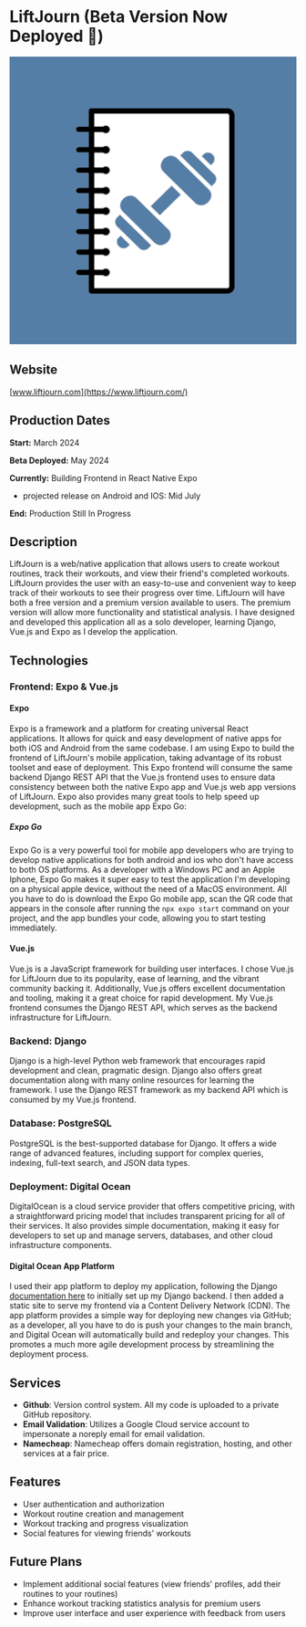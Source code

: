 # LiftJourn (Beta Version Now Deployed :tada:)

![LiftJourn Logo](/liftjourn.png)

## Website
[www.liftjourn.com](https://www.liftjourn.com/)

## Production Dates
**Start:** March 2024

**Beta Deployed:** May 2024

**Currently:** Building Frontend in React Native Expo
- projected release on Android and IOS: Mid July

**End:** Production Still In Progress

## Description
LiftJourn is a web/native application that allows users to create workout routines, track their workouts, and view their friend's completed workouts. LiftJourn provides the user with an easy-to-use and convenient way to keep track of their workouts to see their progress over time. LiftJourn will have both a free version and a premium version available to users. The premium version will allow more functionality and statistical analysis. I have designed and developed this application all as a solo developer, learning Django, Vue.js and Expo as I develop the application.

## Technologies

### Frontend: Expo & Vue.js

#### Expo
Expo is a framework and a platform for creating universal React applications. It allows for quick and easy development of native apps for both iOS and Android from the same codebase. I am using Expo to build the frontend of LiftJourn's mobile application, taking advantage of its robust toolset and ease of deployment. This Expo frontend will consume the same backend Django REST API that the Vue.js frontend uses to ensure data consistency between both the native Expo app and Vue.js web app versions of LiftJourn. Expo also provides many great tools to help speed up development, such as the mobile app Expo Go:

##### Expo Go
Expo Go is a very powerful tool for mobile app developers who are trying to develop native applications for both android and ios who don't have access to both OS platforms. As a developer with a Windows PC and an Apple Iphone, Expo Go makes it super easy to test the application I'm developing on a physical apple device, without the need of a MacOS environment. All you have to do is download the Expo Go mobile app, scan the QR code that appears in the console after running the `npx expo start` command on your project, and the app bundles your code, allowing you to start testing immediately.

#### Vue.js
Vue.js is a JavaScript framework for building user interfaces. I chose Vue.js for LiftJourn due to its popularity, ease of learning, and the vibrant community backing it. Additionally, Vue.js offers excellent documentation and tooling, making it a great choice for rapid development. My Vue.js frontend consumes the Django REST API, which serves as the backend infrastructure for LiftJourn.

### Backend: Django
Django is a high-level Python web framework that encourages rapid development and clean, pragmatic design. Django also offers great documentation along with many online resources for learning the framework. I use the Django REST framework as my backend API which is consumed by my Vue.js frontend.

### Database: PostgreSQL
PostgreSQL is the best-supported database for Django. It offers a wide range of advanced features, including support for complex queries, indexing, full-text search, and JSON data types.

### Deployment: Digital Ocean
DigitalOcean is a cloud service provider that offers competitive pricing, with a straightforward pricing model that includes transparent pricing for all of their services. It also provides simple documentation, making it easy for developers to set up and manage servers, databases, and other cloud infrastructure components. 

#### Digital Ocean App Platform
I used their app platform to deploy my application, following the Django [documentation here](https://docs.digitalocean.com/developer-center/deploy-a-django-app-on-app-platform/) to initially set up my Django backend. I then added a static site to serve my frontend via a Content Delivery Network (CDN). The app platform provides a simple way for deploying new changes via GitHub; as a developer, all you have to do is push your changes to the main branch, and Digital Ocean will automatically build and redeploy your changes. This promotes a much more agile development process by streamlining the deployment process.

## Services
- **Github**: Version control system. All my code is uploaded to a private GitHub repository.
- **Email Validation**: Utilizes a Google Cloud service account to impersonate a noreply email for email validation.
- **Namecheap**: Namecheap offers domain registration, hosting, and other services at a fair price.

## Features
- User authentication and authorization
- Workout routine creation and management
- Workout tracking and progress visualization
- Social features for viewing friends' workouts

## Future Plans
- Implement additional social features (view friends' profiles, add their routines to your routines)
- Enhance workout tracking statistics analysis for premium users
- Improve user interface and user experience with feedback from users

